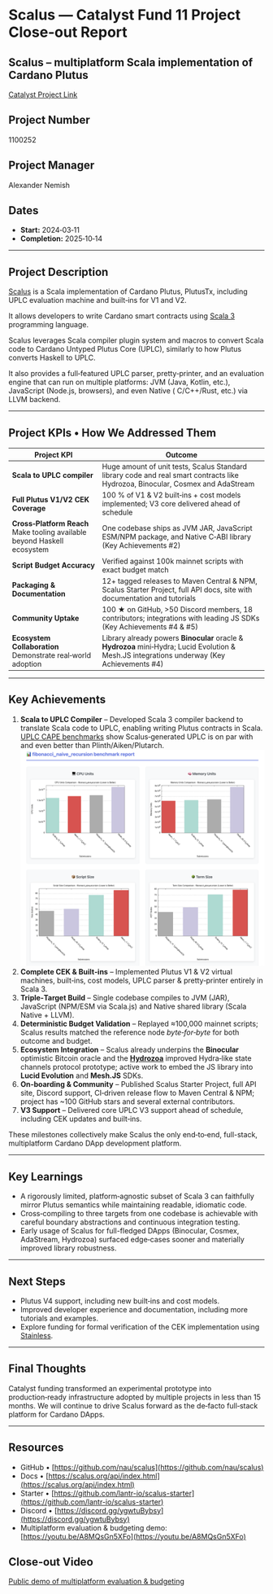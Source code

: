 # Scalus — Catalyst Fund 11 Project Close‑out Report

## Scalus – multiplatform Scala implementation of Cardano Plutus

[Catalyst Project Link](https://projectcatalyst.io/funds/11/cardano-open-developers/scalus-multiplatform-scala-implementation-of-cardano-plutus)

## Project Number

1100252

## Project Manager

Alexander Nemish

## Dates

* **Start:** 2024‑03‑11
* **Completion:** 2025‑10‑14

---

## Project Description

[Scalus](https://scalus.org) is a Scala implementation of Cardano Plutus, PlutusTx, including UPLC
evaluation machine and built‑ins for V1 and V2.

It allows developers to write Cardano smart contracts using [Scala 3](https://scala-lang.org/)
programming language.

Scalus leverages Scala compiler plugin system and macros to convert Scala code to Cardano Untyped
Plutus Core (UPLC), similarly to how Plutus converts Haskell to UPLC.

It also provides a full‑featured UPLC parser, pretty‑printer, and an evaluation engine that can run
on multiple platforms: JVM (Java, Kotlin, etc.), JavaScript (Node.js, browsers), and even Native (
C/C++/Rust, etc.) via LLVM backend.

---

## Project KPIs • How We Addressed Them

| Project KPI                                                                 | Outcome                                                                                                                                      |
|-----------------------------------------------------------------------------|----------------------------------------------------------------------------------------------------------------------------------------------|
| **Scala to UPLC compiler**                                                  | Huge amount of unit tests, Scalus Standard library code and real smart contracts like Hydrozoa, Binocular, Cosmex and AdaStream              |
| **Full Plutus V1/V2 CEK Coverage**                                          | 100 % of V1 & V2 built‑ins + cost models implemented; V3 core delivered ahead of schedule                                                    |
| **Cross‑Platform Reach**<br>Make tooling available beyond Haskell ecosystem | One codebase ships as JVM JAR, JavaScript ESM/NPM package, and Native C‑ABI library (Key Achievements #2)                                    |
| **Script Budget Accuracy**                                                  | Verified against 100k mainnet scripts with exact budget match                                                                                |
| **Packaging & Documentation**                                               | 12+ tagged releases to Maven Central & NPM, Scalus Starter Project, full API docs, site with documentation and tutorials                     |
| **Community Uptake**                                                        | 100 ★ on GitHub, >50 Discord members, 18 contributors; integrations with leading JS SDKs (Key Achievements #4 & #5)                          |
| **Ecosystem Collaboration**<br>Demonstrate real‑world adoption              | Library already powers **Binocular** oracle & **Hydrozoa** mini‑Hydra; Lucid Evolution & Mesh.JS integrations underway (Key Achievements #4) |

---

## Key Achievements

1. **Scala to UPLC Compiler** – Developed Scala 3 compiler backend to translate Scala code
   to UPLC, enabling writing Plutus contracts in Scala.<br>
   [UPLC CAPE benchmarks](https://intersectmbo.github.io/UPLC-CAPE/benchmarks/fibonacci_naive_recursion.html)
   show Scalus‑generated UPLC is on par with and even better than Plinth/Aiken/Plutarch.
   ![cape](cape.png)
2. **Complete CEK & Built‑ins** – Implemented Plutus V1 & V2 virtual machines, built‑ins, cost
   models, UPLC parser & pretty‑printer entirely in Scala 3.
3. **Triple‑Target Build** – Single codebase compiles to JVM (JAR), JavaScript (NPM/ESM via
   Scala.js) and Native shared library (Scala Native + LLVM).
4. **Deterministic Budget Validation** – Replayed ≈100,000 mainnet scripts; Scalus results matched
   the reference node *byte‑for‑byte* for both outcome and budget.
5. **Ecosystem Integration** – Scalus already underpins the **Binocular** optimistic Bitcoin oracle
   and the [**Hydrozoa**](https://github.com/cardano-hydrozoa/hydrozoa) improved Hydra‑like state
   channels protocol prototype; active work to embed
   the JS library into **Lucid Evolution** and **Mesh.JS** SDKs.
6. **On‑boarding & Community** – Published Scalus Starter Project, full API site, Discord support,
   CI‑driven release flow to Maven Central & NPM; project has ~100 GitHub stars and several external
   contributors.
7. **V3 Support** – Delivered core UPLC V3 support ahead of schedule, including CEK updates and
   built‑ins.

These milestones collectively make Scalus the only end‑to‑end, full-stack, multiplatform Cardano
DApp development platform.

---

## Key Learnings

* A rigorously limited, platform‑agnostic subset of Scala 3 can faithfully mirror Plutus semantics
  while maintaining readable, idiomatic code.
* Cross‑compiling to three targets from one codebase is achievable with careful boundary
  abstractions and continuous integration testing.
* Early usage of Scalus for full-fledged DApps (Binocular, Cosmex, AdaStream, Hydrozoa) surfaced
  edge‑cases sooner and materially improved library robustness.

---

## Next Steps

* Plutus V4 support, including new built‑ins and cost models.
* Improved developer experience and documentation, including more tutorials and examples.
* Explore funding for formal verification of the CEK implementation
  using [Stainless](https://epfl-lara.github.io/stainless/intro.html).

---

## Final Thoughts

Catalyst funding transformed an experimental prototype into production‑ready infrastructure adopted
by multiple projects in less than 15 months. We will continue to drive Scalus forward as the
de‑facto full‑stack platform for Cardano DApps.

---

## Resources

* GitHub • [https://github.com/nau/scalus](https://github.com/nau/scalus)
* Docs • [https://scalus.org/api/index.html](https://scalus.org/api/index.html)
* Starter • [https://github.com/lantr-io/scalus-starter](https://github.com/lantr-io/scalus-starter)
* Discord • [https://discord.gg/ygwtuBybsy](https://discord.gg/ygwtuBybsy)
* Multiplatform evaluation & budgeting
  demo: [https://youtu.be/A8MQsGn5XFo](https://youtu.be/A8MQsGn5XFo)

## Close‑out Video

[Public demo of multiplatform evaluation & budgeting](https://www.youtube.com/watch?v=AlzYO5OLwBU)
